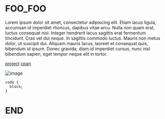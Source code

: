 
FOO_FOO
==========

Lorem ipsum dolor sit amet, consectetur adipiscing elit. Etiam lacus ligula,
accumsan id imperdiet rhoncus, dapibus vitae arcu. Nulla non quam erat, luctus
consequat nisi. Integer hendrerit lacus sagittis erat fermentum tincidunt. Cras
vel dui neque. In sagittis commodo luctus. Mauris non metus dolor, ut suscipit
dui. Aliquam mauris lacus, laoreet et consequat quis, bibendum id ipsum. Donec
gravida, diam id imperdiet cursus, nunc nisl bibendum sapien, eget tempor neque
elit in tortor.

[project][0]
[cpan][1]

![image](URL_I)

    code {
      block;
    }

END
========

  [0]: URL_P
  [1]: URL_C
